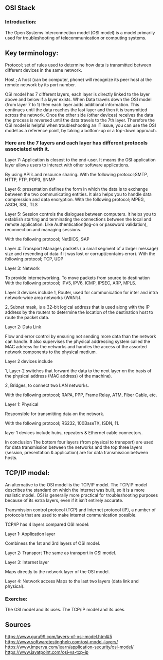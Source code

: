 ## OSI Stack
### Introduction:
The Open Systems Interconnection model (OSI model) is a model primarily used for troubleshooting of telecommunication or computing systems.

## Key terminology: 
Protocol; set of rules used to determine how data is transmitted between different devices in the same network.

Host ; A host (can be computer, phone) will recognize its peer host at the remote network by its port number.


OSI model has 7 different layers, each layer is directly linked to the layer above and below if  a layer exists. When Data travels down the OSI model (from layer 7 to 1) then each layer adds additional information. This continues until the data reaches the last layer and then it is transmitted across the network. Once the other side (other devices) receives the data the process is reversed until the data travels to the 7th layer.
Therefore the OSI model is helpful when troubleshooting an IT issue, you can use the OSI model as a reference point, by taking a bottom-up or a top-down approach. 
### Here are the 7 layers and each layer has different protocols associated with it.


Layer 7: Application
is closest to the end-user. It means the OSI application layer allows users to interact with other software applications. 

By using API’s and resource sharing.
With the following protocol;SMTP, HTTP, FTP, POP3, SNMP

Layer 6: presentation
defines the form in which the data is to exchange between the two communicating entities. It also helps you to handle data compression and data encryption.
With the following protocol; MPEG, ASCH, SSL, TLS

Layer 5: Session
controls the dialogues between computers. It helps you to establish starting and terminating the connections between the local and remote application. Like Authentication(log-on or password validation), reconnection and managing sessions.

With the following protocol; NetBIOS, SAP


Layer 4: Transport
Manages packets ( a small segment of a larger message) size and resending of data if it was lost or corrupt(contains error).
With the following protocol; TCP, UDP

Layer 3: Network

To provide internetworking. To move packets from source to destination
With the following protocol; IPV5, IPV6, ICMP, IPSEC, ARP, MPLS.


Layer 3 devices include
1, Router, used for communication for inter and intra network-wide area networks (WAN’s).


2, Subnet mask,  is a 32-bit logical address that is used along with the IP address by the routers to determine the location of the destination host to route the packet data.

Layer 2: Data Link

Flow and error control by ensuring not sending more data than the network can handle.
It also supervises the physical addressing system called the MAC address for the networks and handles the access of the assorted network components to the physical medium.

Layer 2 devices include 

1, Layer-2 switches that forward the data to the next layer on the basis of the physical address (MAC address) of the machine). 

2, Bridges, to connect two LAN networks.

With the following protocol; RAPA, PPP, Frame Relay, ATM, Fiber Cable, etc.


Layer 1: Physical 

Responsible for transmitting data on the network.

With the following protocol; RS232, 100BaseTX, ISDN, 11.

layer 1 devices include hubs, repeaters & Ethernet cable connectors. 

In conclusion The bottom four layers (from physical to transport) are used for data transmission between the networks and the top three layers (session, presentation & application) are for data transmission between hosts.

## TCP/IP model:

An alternative to the OSI model is the TCP/IP model. The TCP/IP model describes the standard on which the internet was built, so it is a more realistic model. OSI is generally more practical for troubleshooting purposes because of its extra layers, even if it isn’t entirely accurate. 


Transmission control protocol (TCP) and Internet protocol (IP), a number of protocols that are used to make internet communication possible.

TCP/IP has 4 layers compared OSI model:

Layer 1: Application layer

Combiness the 1st and 3rd layers of OSI model.

Layer 2: Transport
The same as transport in OSI model.

Layer 3: Internet layer

Maps directly to the network layer of the OSI model.

Layer 4: Network access
Maps to the last two layers (data link and physical).


### Exercise:
The OSI model and its uses.
The TCP/IP model and its uses.
## Sources
https://www.guru99.com/layers-of-osi-model.html#5
https://www.softwaretestinghelp.com/osi-model-layers/
https://www.imperva.com/learn/application-security/osi-model/
https://www.javatpoint.com/osi-vs-tcp-ip


